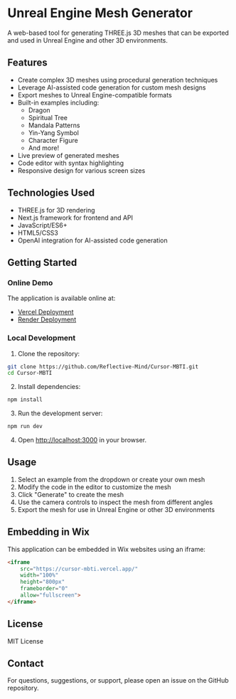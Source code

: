# Unreal Engine Mesh Generator

A web-based tool for generating THREE.js 3D meshes that can be exported and used in Unreal Engine and other 3D environments.

## Features

- Create complex 3D meshes using procedural generation techniques
- Leverage AI-assisted code generation for custom mesh designs
- Export meshes to Unreal Engine-compatible formats
- Built-in examples including:
  - Dragon
  - Spiritual Tree
  - Mandala Patterns
  - Yin-Yang Symbol
  - Character Figure
  - And more!
- Live preview of generated meshes
- Code editor with syntax highlighting
- Responsive design for various screen sizes

## Technologies Used

- THREE.js for 3D rendering
- Next.js framework for frontend and API
- JavaScript/ES6+
- HTML5/CSS3
- OpenAI integration for AI-assisted code generation

## Getting Started

### Online Demo

The application is available online at:
- [Vercel Deployment](https://cursor-mbti.vercel.app/)
- [Render Deployment](https://cursor-mbti.onrender.com/)

### Local Development

1. Clone the repository:
```bash
git clone https://github.com/Reflective-Mind/Cursor-MBTI.git
cd Cursor-MBTI
```

2. Install dependencies:
```bash
npm install
```

3. Run the development server:
```bash
npm run dev
```

4. Open [http://localhost:3000](http://localhost:3000) in your browser.

## Usage

1. Select an example from the dropdown or create your own mesh
2. Modify the code in the editor to customize the mesh
3. Click "Generate" to create the mesh
4. Use the camera controls to inspect the mesh from different angles
5. Export the mesh for use in Unreal Engine or other 3D environments

## Embedding in Wix

This application can be embedded in Wix websites using an iframe:

```html
<iframe 
    src="https://cursor-mbti.vercel.app/" 
    width="100%" 
    height="800px" 
    frameborder="0" 
    allow="fullscreen">
</iframe>
```

## License

MIT License

## Contact

For questions, suggestions, or support, please open an issue on the GitHub repository. 